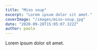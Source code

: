 ```yaml
---
title: "Miso soup"
excerpt: "Lorem ipsum dolor sit amet."
coverImage: "/images/miso-soup.jpg"
date: "2020-09-28T15:05:07.322Z"
author: paolo
---
```


Lorem ipsum dolor sit amet.
